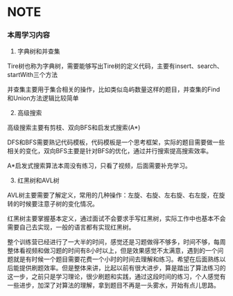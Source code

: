 # NOTE

### 本周学习内容
1. 字典树和并查集

Tire树也称为字典树，需要能够写出Tire树的定义代码，主要有insert、search、startWith三个方法

并查集主要用于集合相关的操作，比如类似岛屿数量这样的题目，并查集的Find和Union方法逻辑比较简单


2. 高级搜索

高级搜索主要有剪枝、双向BFS和启发式搜索(A*)

DFS和BFS需要熟记代码模板，代码模板是一个思考框架，实际的题目需要做一些相关的变化，双向BFS主要是针对BFS的优化，通过并行搜索提高搜索效率。

A*启发式搜索算法本周没有练习，只看了视频，后面需要补充学习。

3. 红黑树和AVL树

AVL树主要需要了解定义，常用的几种操作：左旋、右旋、左右旋、右左旋，在旋转的时候要注意子树的变化情况。

红黑树主要掌握基本定义，通过面试不会要求手写红黑树，实际工作中也基本不会需要自己去实现，一般的语言都有实现红黑树。



整个训练营已经进行了一大半的时间，感觉还是习题做得不够多，时间不够，每周整体看视频和做习题的时间有8小时以上，但是效果感觉不太满意，遇到的一个问题就是有时候一个题目需要花费一个小时的时间去理解和练习。希望在后面熟练以后能提供刷题效率。但是整体来讲，比起以前有很大进步，算是踏出了算法练习的这一步，之前只是学习理论，很少刷题和实践，通过这段时间的练习，个人感觉有一些进步，加深了对算法的理解，拿到题目不再是一头雾水，开始有点儿思路。
  


